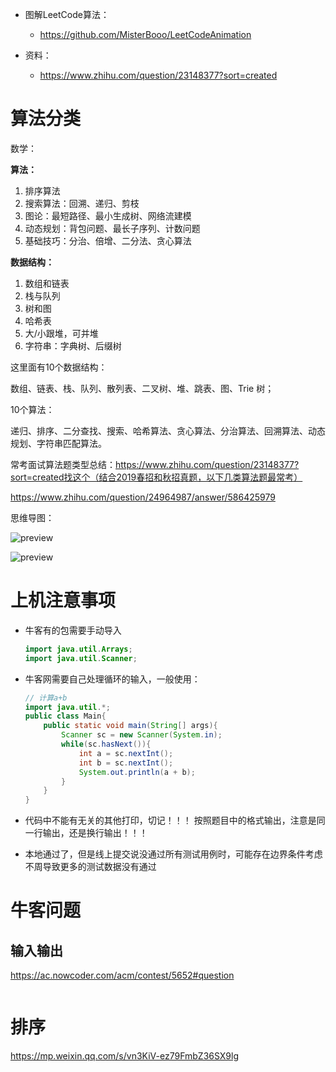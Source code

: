 - 图解LeetCode算法：
  - https://github.com/MisterBooo/LeetCodeAnimation

- 资料：
  - https://www.zhihu.com/question/23148377?sort=created

# 算法分类

数学：



**算法：**

1. 排序算法
2. 搜索算法：回溯、递归、剪枝
3. 图论：最短路径、最小生成树、网络流建模
4. 动态规划：背包问题、最长子序列、计数问题
5. 基础技巧：分治、倍增、二分法、贪心算法

**数据结构：**

1. 数组和链表
2. 栈与队列
3. 树和图
4. 哈希表
5. 大/小跟堆，可并堆
6. 字符串：字典树、后缀树

这里面有10个数据结构：

数组、链表、栈、队列、散列表、二叉树、堆、跳表、图、Trie 树；

10个算法：

递归、排序、二分查找、搜索、哈希算法、贪心算法、分治算法、回溯算法、动态规划、字符串匹配算法。

常考面试算法题类型总结：https://www.zhihu.com/question/23148377?sort=created找这个（结合2019春招和秋招真题，以下几类算法题最常考）

https://www.zhihu.com/question/24964987/answer/586425979



思维导图：

![preview](https://pica.zhimg.com/v2-83eb773433e690e6d416265e25fd9fc7_r.jpg?source=1940ef5c)

![preview](https://pica.zhimg.com/v2-009013278688f520c070b27910255cb1_r.jpg?source=1940ef5c)



# 上机注意事项

- 牛客有的包需要手动导入

  ```java
  import java.util.Arrays;
  import java.util.Scanner;
  ```

  

- 牛客网需要自己处理循环的输入，一般使用：

  ```java
  // 计算a+b
  import java.util.*;
  public class Main{
      public static void main(String[] args){
          Scanner sc = new Scanner(System.in);
          while(sc.hasNext()){
              int a = sc.nextInt();
              int b = sc.nextInt();
              System.out.println(a + b);
          }
      }
  }
  ```

- 代码中不能有无关的其他打印，切记！！！
  按照题目中的格式输出，注意是同一行输出，还是换行输出！！！

- 本地通过了，但是线上提交说没通过所有测试用例时，可能存在边界条件考虑不周导致更多的测试数据没有通过

# 牛客问题

## 输入输出

https://ac.nowcoder.com/acm/contest/5652#question

```

```



# 排序

https://mp.weixin.qq.com/s/vn3KiV-ez79FmbZ36SX9lg

